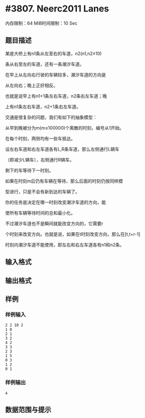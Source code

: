 # #3807. Neerc2011 Lanes

内存限制：64 MiB时间限制：10 Sec

## 题目描述

某座大桥上有n1条从左至右的车道，n2(n1,n2&le;10)

条从右至左的车道，还有一条潮汐车道。

在早上从左向右行驶的车辆较多，潮汐车道的方向是

从左向右；晚上正好相反。

也就是说早上有n1+1条左右车道，n2条右左车道；晚

上有n1条左右车道，n2+1条右左车道。

交通是很复杂的问题，我们有如下的抽象模型：

从早到晚被分为m(m&le;100000)个离散的时刻，编号从1开始。

在每个时刻，两侧均有一些车抵达。

设左右车道和右左车道各有L,R条车道，那么左侧通行L辆车

（即减少L辆车），右侧通行R辆车。

剩下的车等待下一时刻。

如果在时刻m后仍有车辆在等待，那么后面的时刻仍按同样模

型进行，只是不会有新到达的车辆了。

你的任务是决定在哪一时刻改变潮汐车道的方向，能

使所有车辆等待时间的总和最小化。

不过潮汐车道也不是瞬间就能改变方向的，它需要r

个时刻来改变方向。也就是说，如果在t时刻改变方向，那么在[t,t+r-1]

时刻内潮汐车道不能使用，即左右和右左车道各有n1和n2条。

## 输入格式

## 输出格式

## 样例

### 样例输入

    
    2 2 10 2
    1 0
    2 1
    3 2
    4 2
    3 3
    2 3
    1 5
    0 3
    1 2
    0 1
    
    

### 样例输出

    
    4
    

## 数据范围与提示
